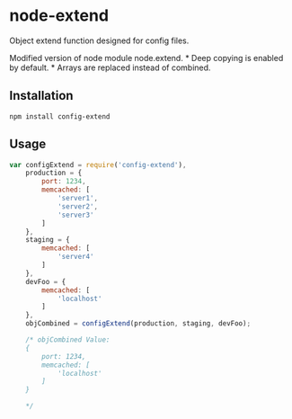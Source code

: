 node-extend
===========

Object extend function designed for config files.

Modified version of node module node.extend.
	* Deep copying is enabled by default.
	* Arrays are replaced instead of combined.


Installation
------------

	npm install config-extend

Usage
-----

````javascript
var configExtend = require('config-extend'),
	production = {		
		port: 1234,
		memcached: [
			'server1',
			'server2',
			'server3'
		]
	},
	staging = {
		memcached: [
			'server4'
		]
	},
	devFoo = {
		memcached: [
			'localhost'
		]
	},
	objCombined = configExtend(production, staging, devFoo);

	/* objCombined Value:
	{
		port: 1234,
		memcached: [
			'localhost'
		]
	}

	*/
````

